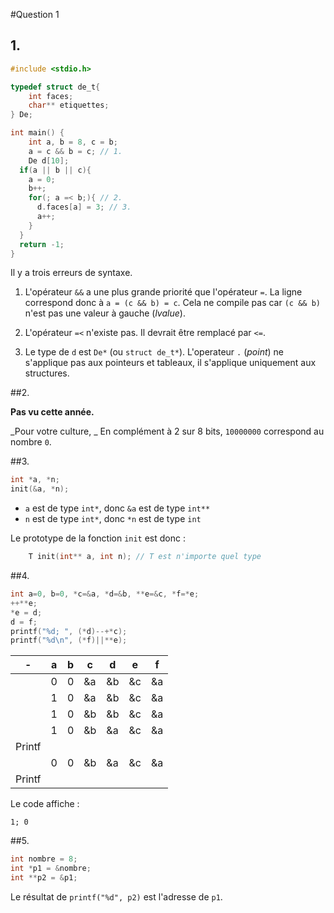 #Question 1

## 1.
```c
#include <stdio.h>

typedef struct de_t{
	int faces;
	char** etiquettes;
} De;

int main() {
	int a, b = 8, c = b;
	a = c && b = c; // 1.
	De d[10];
  if(a || b || c){
    a = 0;
    b++;
    for(; a =< b;){ // 2.
      d.faces[a] = 3; // 3.
      a++;
    }
  }
  return -1;
}
```

Il y a trois erreurs de syntaxe.

1.  L'opérateur `&&` a une plus grande priorité que l'opérateur `=`. La ligne correspond donc à `a = (c && b) = c`. Cela ne compile pas car `(c && b)` n'est pas une valeur à gauche (_lvalue_).

2. L'opérateur `=<` n'existe pas. Il devrait être remplacé par `<=`.
3. Le type de `d` est `De*` (ou `struct de_t*`). L'operateur `.` (_point_) ne s'applique pas aux pointeurs et tableaux, il s'applique uniquement aux structures.  

##2.

**Pas vu cette année.**

_Pour votre culture, _
En complément à 2 sur 8 bits, `10000000` correspond au nombre `0`.

##3.
```c
int *a, *n;
init(&a, *n);
```
* `a` est de type `int*`, donc `&a` est de type `int**`
* `n` est de type `int*`, donc `*n` est de type `int`

Le prototype de la fonction `init` est donc :

```c
	T init(int** a, int n); // T est n'importe quel type
```

##4.
```c
int a=0, b=0, *c=&a, *d=&b, **e=&c, *f=*e;
++**e;
*e = d;
d = f;
printf("%d; ", (*d)--+*c);
printf("%d\n", (*f)||**e);
```


| - | a | b | c | d | e | f |
|---|---|---|---|---|---|---|
|   | 0 | 0 | &a| &b | &c | &a |
|   | 1 | 0 | &a| &b | &c | &a |
|   | 1 | 0 | &b| &b | &c | &a |
|   | 1 | 0 | &b| &a | &c | &a |
| Printf |  |   |    |    |    | |
|   | 0 | 0 | &b| &a | &c | &a |
| Printf |  |   |    |    |    | |

Le code affiche :

	1; 0

##5.
```c
int nombre = 8;
int *p1 = &nombre;
int **p2 = &p1;
```

Le résultat de `printf("%d", p2)` est l'adresse de `p1`.
